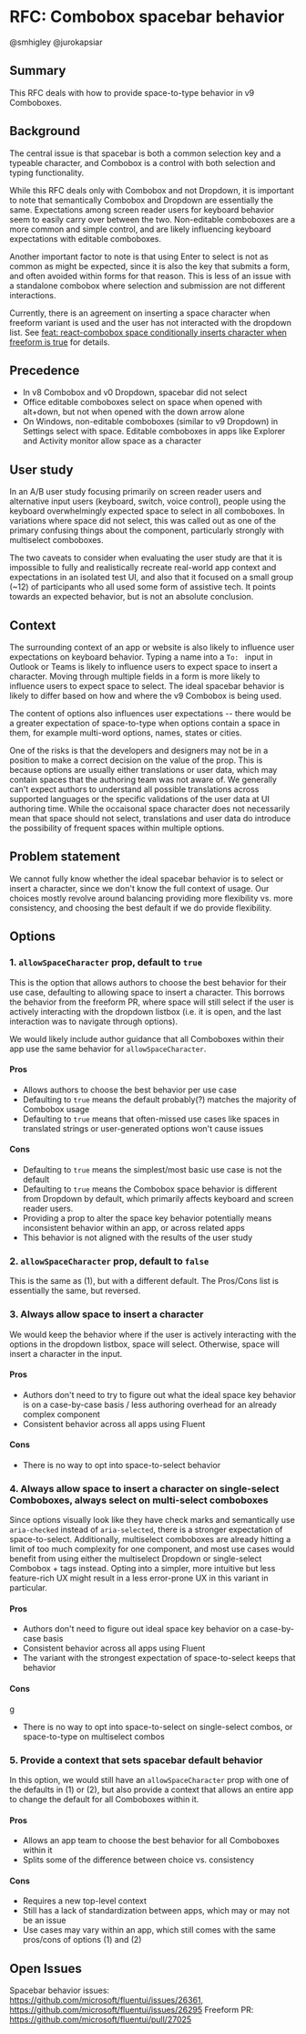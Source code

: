 # RFC: Combobox spacebar behavior

@smhigley @jurokapsiar

## Summary

This RFC deals with how to provide space-to-type behavior in v9 Comboboxes.

## Background

The central issue is that spacebar is both a common selection key and a typeable character, and Combobox is a control with both selection and typing functionality.

While this RFC deals only with Combobox and not Dropdown, it is important to note that semantically Combobox and Dropdown are essentially the same. Expectations among screen reader users for keyboard behavior seem to easily carry over between the two. Non-editable comboboxes are a more common and simple control, and are likely influencing keyboard expectations with editable comboboxes.

Another important factor to note is that using Enter to select is not as common as might be expected, since it is also the key that submits a form, and often avoided within forms for that reason. This is less of an issue with a standalone combobox where selection and submission are not different interactions.

Currently, there is an agreement on inserting a space character when freeform variant is used and the user has not interacted with the dropdown list. See [feat: react-combobox space conditionally inserts character when freeform is true](https://github.com/microsoft/fluentui/pull/27025) for details.

## Precedence

- In v8 Combobox and v0 Dropdown, spacebar did not select
- Office editable comboboxes select on space when opened with alt+down, but not when opened with the down arrow alone
- On Windows, non-editable comboboxes (similar to v9 Dropdown) in Settings select with space. Editable comboboxes in apps like Explorer and Activity monitor allow space as a character

## User study

In an A/B user study focusing primarily on screen reader users and alternative input users (keyboard, switch, voice control), people using the keyboard overwhelmingly expected space to select in all comboboxes. In variations where space did not select, this was called out as one of the primary confusing things about the component, particularly strongly with multiselect comboboxes.

The two caveats to consider when evaluating the user study are that it is impossible to fully and realistically recreate real-world app context and expectations in an isolated test UI, and also that it focused on a small group (~12) of participants who all used some form of assistive tech. It points towards an expected behavior, but is not an absolute conclusion.

## Context

The surrounding context of an app or website is also likely to influence user expectations on keyboard behavior. Typing a name into a `To: ` input in Outlook or Teams is likely to influence users to expect space to insert a character. Moving through multiple fields in a form is more likely to influence users to expect space to select. The ideal spacebar behavior is likely to differ based on how and where the v9 Combobox is being used.

The content of options also influences user expectations -- there would be a greater expectation of space-to-type when options contain a space in them, for example multi-word options, names, states or cities.

One of the risks is that the developers and designers may not be in a position to make a correct decision on the value of the prop. This is because options are usually either translations or user data, which may contain spaces that the authoring team was not aware of. We generally can't expect authors to understand all possible translations across supported languages or the specific validations of the user data at UI authoring time. While the occaisonal space character does not necessarily mean that space should not select, translations and user data do introduce the possibility of frequent spaces within multiple options.

## Problem statement

We cannot fully know whether the ideal spacebar behavior is to select or insert a character, since we don't know the full context of usage. Our choices mostly revolve around balancing providing more flexibility vs. more consistency, and choosing the best default if we do provide flexibility.

## Options

### 1. `allowSpaceCharacter` prop, default to `true`

This is the option that allows authors to choose the best behavior for their use case, defaulting to allowing space to insert a character. This borrows the behavior from the freeform PR, where space will still select if the user is actively interacting with the dropdown listbox (i.e. it is open, and the last interaction was to navigate through options).

We would likely include author guidance that all Comboboxes within their app use the same behavior for `allowSpaceCharacter`.

#### Pros

- Allows authors to choose the best behavior per use case
- Defaulting to `true` means the default probably(?) matches the majority of Combobox usage
- Defaulting to `true` means that often-missed use cases like spaces in translated strings or user-generated options won't cause issues

#### Cons

- Defaulting to `true` means the simplest/most basic use case is not the default
- Defaulting to `true` means the Combobox space behavior is different from Dropdown by default, which primarily affects keyboard and screen reader users.
- Providing a prop to alter the space key behavior potentially means inconsistent behavior within an app, or across related apps
- This behavior is not aligned with the results of the user study

### 2. `allowSpaceCharacter` prop, default to `false`

This is the same as (1), but with a different default. The Pros/Cons list is essentially the same, but reversed.

### 3. Always allow space to insert a character

We would keep the behavior where if the user is actively interacting with the options in the dropdown listbox, space will select. Otherwise, space will insert a character in the input.

#### Pros

- Authors don't need to try to figure out what the ideal space key behavior is on a case-by-case basis / less authoring overhead for an already complex component
- Consistent behavior across all apps using Fluent

#### Cons

- There is no way to opt into space-to-select behavior

### 4. Always allow space to insert a character on single-select Comboboxes, always select on multi-select comboboxes

Since options visually look like they have check marks and semantically use `aria-checked` instead of `aria-selected`, there is a stronger expectation of space-to-select. Additionally, multiselect comboboxes are already hitting a limit of too much complexity for one component, and most use cases would benefit from using either the multiselect Dropdown or single-select Combobox + tags instead. Opting into a simpler, more intuitive but less feature-rich UX might result in a less error-prone UX in this variant in particular.

#### Pros

- Authors don't need to figure out ideal space key behavior on a case-by-case basis
- Consistent behavior across all apps using Fluent
- The variant with the strongest expectation of space-to-select keeps that behavior

#### Cons

g

- There is no way to opt into space-to-select on single-select combos, or space-to-type on multiselect combos

### 5. Provide a context that sets spacebar default behavior

In this option, we would still have an `allowSpaceCharacter` prop with one of the defaults in (1) or (2), but also provide a context that allows an entire app to change the default for all Comboboxes within it.

#### Pros

- Allows an app team to choose the best behavior for all Comboboxes within it
- Splits some of the difference between choice vs. consistency

#### Cons

- Requires a new top-level context
- Still has a lack of standardization between apps, which may or may not be an issue
- Use cases may vary within an app, which still comes with the same pros/cons of options (1) and (2)

## Open Issues

Spacebar behavior issues: https://github.com/microsoft/fluentui/issues/26361, https://github.com/microsoft/fluentui/issues/26295
Freeform PR: https://github.com/microsoft/fluentui/pull/27025
